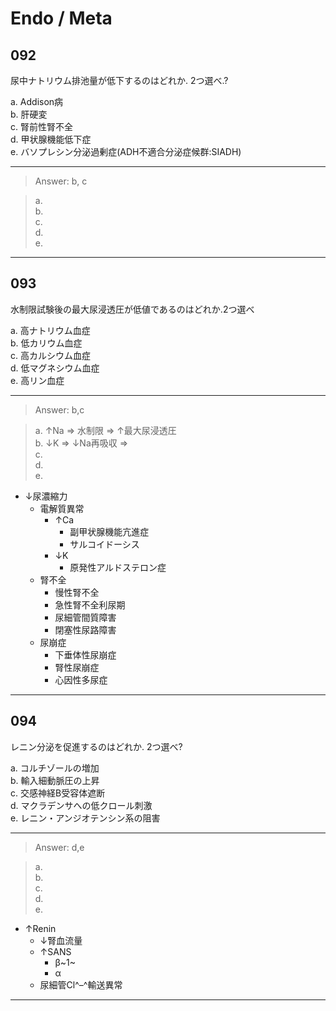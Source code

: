 <!--
Filename: 	Endo-Meta.md
Project: 	/Users/shume/Developer/physician/GeneralPractitioner/QB
Author: 	shumez <https://github.com/shumez>
Created: 	2019-04-22 21:06:4
Modified: 	2019-08-16 17:40:48
-----
Copyright (c) 2019 shumez
-->

# Endo / Meta

<!-- ## Contents

1. [...](#)
    1. [...](#) -->

## 092

尿中ナトリウム排池量が低下するのはどれか. 2つ選べ.?

a. Addison病  
b. 肝硬変  
c. 腎前性腎不全  
d. 甲状腺機能低下症  
e. バソプレシン分泌過剰症(ADH不適合分泌症候群:SIADH)  

-------------------------------------------------------------

> Answer: b, c

> a.   
> b.   
> c.   
> d.   
> e.  

-------------------------------------------------------------


## 093

水制限試験後の最大尿浸透圧が低値であるのはどれか.2つ選べ

a. 高ナトリウム血症  
b. 低カリウム血症  
c. 高カルシウム血症  
d. 低マグネシウム血症  
e. 高リン血症

-------------------------------------------------------------

> Answer: b,c

> a. &uarr;Na &rArr; 水制限 &rArr; &uarr;最大尿浸透圧   
> b. &darr;K &rArr; &darr;Na再吸収 &rArr;     
> c.   
> d.   
> e.  

- &darr;尿濃縮力
    - 電解質異常
        - &uarr;Ca
            - 副甲状腺機能亢進症
            - サルコイドーシス
        - &darr;K
            - 原発性アルドステロン症
    - 腎不全
        - 慢性腎不全
        - 急性腎不全利尿期
        - 尿細管間質障害
        - 閉塞性尿路障害
    - 尿崩症
        - 下垂体性尿崩症
        - 腎性尿崩症
        - 心因性多尿症



-------------------------------------------------------------


## 094

レニン分泌を促進するのはどれか. 2つ選べ?

a. コルチゾールの増加  
b. 輸入細動脈圧の上昇  
c. 交感神経Β受容体遮断  
d. マクラデンサへの低クロール刺激  
e. レニン・アンジオテンシン系の阻害  

-------------------------------------------------------------

> Answer: d,e

> a.   
> b.   
> c.   
> d.   
> e.  

- &uarr;Renin
    - &darr;腎血流量
    - &uarr;SANS
        - &beta;~1~
        - &alpha;
    - 尿細管Cl^–^輸送異常


-------------------------------------------------------------

## 


<!--
## 

?

a.   
b.   
c.   
d.   
e.  

-------------------------------------------------------------

> Answer: 

> a.   
> b.   
> c.   
> d.   
> e.  

-------------------------------------------------------------
-->

##


<!-- <style type="text/css">
	img{width: 50%; float: right;}
</style> -->